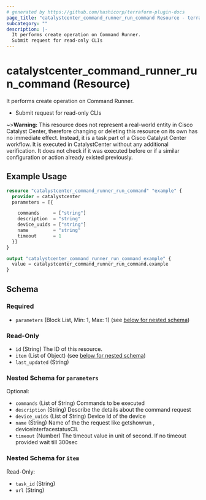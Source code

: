 ```yaml
---
# generated by https://github.com/hashicorp/terraform-plugin-docs
page_title: "catalystcenter_command_runner_run_command Resource - terraform-provider-catalystcenter"
subcategory: ""
description: |-
  It performs create operation on Command Runner.
  Submit request for read-only CLIs
---
```


# catalystcenter_command_runner_run_command (Resource)

It performs create operation on Command Runner.

- Submit request for read-only CLIs


~>**Warning:**
This resource does not represent a real-world entity in Cisco Catalyst Center, therefore changing or deleting this resource on its own has no immediate effect.
Instead, it is a task part of a Cisco Catalyst Center workflow. It is executed in CatalystCenter without any additional verification. It does not check if it was executed before or if a similar configuration or action already existed previously.

## Example Usage

```terraform
resource "catalystcenter_command_runner_run_command" "example" {
  provider = catalystcenter
  parameters = [{

    commands     = ["string"]
    description  = "string"
    device_uuids = ["string"]
    name         = "string"
    timeout      = 1
  }]
}

output "catalystcenter_command_runner_run_command_example" {
  value = catalystcenter_command_runner_run_command.example
}
```

<!-- schema generated by tfplugindocs -->
## Schema

### Required

- `parameters` (Block List, Min: 1, Max: 1) (see [below for nested schema](#nestedblock--parameters))

### Read-Only

- `id` (String) The ID of this resource.
- `item` (List of Object) (see [below for nested schema](#nestedatt--item))
- `last_updated` (String)

<a id="nestedblock--parameters"></a>
### Nested Schema for `parameters`

Optional:

- `commands` (List of String) Commands to be executed
- `description` (String) Describe the details about the command request
- `device_uuids` (List of String) Device Id of the device
- `name` (String) Name of the the request like getshowrun , deviceinterfacestatusCli.
- `timeout` (Number) The timeout value in unit of second. If no timeout provided wait till 300sec


<a id="nestedatt--item"></a>
### Nested Schema for `item`

Read-Only:

- `task_id` (String)
- `url` (String)
